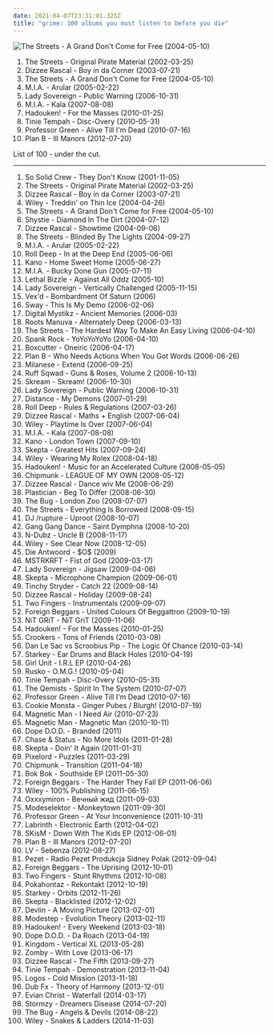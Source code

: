 ```yaml
---
date: 2021-04-07T23:31:01.325Z
title: "grime: 100 albums you must listen to before you die"
---
```

![The Streets - A Grand Don&#39;t Come for Free (2004-05-10)](http://coverartarchive.org/release/2e24044e-a62d-38cd-a81c-bb18568d69f7/16604406384-500.jpg "The Streets - A Grand Don't Come for Free (2004-05-10)")
<ol class="albums">
<li data-cover="http://coverartarchive.org/release/61db93a5-4c70-3d20-97be-61cc2db67d7f/14791473573-500.jpg" data-tags="british, hip-hop" role="button">The Streets - Original Pirate Material (2002-03-25)</li>
<li data-cover="http://coverartarchive.org/release/849f67a4-a3be-429d-b310-932e316faed4/15835064453-500.jpg" data-tags="grime" role="button">Dizzee Rascal - Boy in da Corner (2003-07-21)</li>
<li data-cover="http://coverartarchive.org/release/2e24044e-a62d-38cd-a81c-bb18568d69f7/16604406384-500.jpg" data-tags="hip-hop, hip hop" role="button">The Streets - A Grand Don't Come for Free (2004-05-10)</li>
<li data-cover="http://coverartarchive.org/release/c3d10658-391c-4444-baf5-e26492068f96/7478621989-500.jpg" data-tags="electronic, grime" role="button">M.I.A. - Arular (2005-02-22)</li>
<li data-cover="https://img.discogs.com/rcMtDNkNabZR75YH5Wb353o5whA=/fit-in/170x169/filters:strip_icc():format(jpeg):mode_rgb():quality(90)/discogs-images/R-4097804-1355150757-7253.jpeg.jpg" data-tags="grime" role="button">Lady Sovereign - Public Warning (2006-10-31)</li>
<li data-cover="https://via.placeholder.com/450" data-tags="electronic" role="button">M.I.A. - Kala (2007-08-08)</li>
<li data-cover="http://coverartarchive.org/release/e4fd4593-1cd3-49b6-988f-f58cf4f8c1ca/16501954698-500.jpg" data-tags="electronic, new rave, grime" role="button">Hadouken! - For the Masses (2010-01-25)</li>
<li data-cover="http://coverartarchive.org/release/c8ae2c69-899f-4ef5-9379-6f7214fffc3a/8328215880-500.jpg" data-tags="rap" role="button">Tinie Tempah - Disc-Overy (2010-05-31)</li>
<li data-cover="https://img.discogs.com/hCbKVGRZdsh5F7JWhTSmsm6HXMw=/fit-in/467x467/filters:strip_icc():format(jpeg):mode_rgb():quality(90)/discogs-images/R-2384588-1280918362.jpeg.jpg" data-tags="grime" role="button">Professor Green - Alive Till I'm Dead (2010-07-16)</li>
<li data-cover="http://coverartarchive.org/release/ce2b9bf5-b2c4-49ca-92a9-6893a5693071/22574757218-500.jpg" data-tags="hip-hop" role="button">Plan B - Ill Manors (2012-07-20)</li>
</ol>
List of 100 - under the cut.
<!-- more -->

_________________

<ol class="albums">
<li data-cover="https://img.discogs.com/QyJ0OwaSmTH13Y2dumeE6EM8OE0=/fit-in/300x212/filters:strip_icc():format(jpeg):mode_rgb():quality(90)/discogs-images/R-66646-001.jpg.jpg" data-tags="british, grime" role="button">
So Solid Crew - They Don't Know (2001-11-05)
</li>
<li data-cover="http://coverartarchive.org/release/61db93a5-4c70-3d20-97be-61cc2db67d7f/14791473573-500.jpg" data-tags="british, hip-hop" role="button">
The Streets - Original Pirate Material (2002-03-25)
</li>
<li data-cover="http://coverartarchive.org/release/849f67a4-a3be-429d-b310-932e316faed4/15835064453-500.jpg" data-tags="grime" role="button">
Dizzee Rascal - Boy in da Corner (2003-07-21)
</li>
<li data-cover="https://img.discogs.com/NZsH3zvLsi7jzFOsu3muFkOiZ84=/fit-in/400x400/filters:strip_icc():format(jpeg):mode_rgb():quality(90)/discogs-images/R-1241927-1456687694-2757.jpeg.jpg" data-tags="grime" role="button">
Wiley - Treddin' on Thin Ice (2004-04-26)
</li>
<li data-cover="http://coverartarchive.org/release/2e24044e-a62d-38cd-a81c-bb18568d69f7/16604406384-500.jpg" data-tags="hip-hop, hip hop" role="button">
The Streets - A Grand Don't Come for Free (2004-05-10)
</li>
<li data-cover="https://img.discogs.com/J1brb1A2NJvV2ouv73kk2Gqit_4=/fit-in/600x590/filters:strip_icc():format(jpeg):mode_rgb():quality(90)/discogs-images/R-835973-1510218037-4377.png.jpg" data-tags="grime" role="button">
Shystie - Diamond In The Dirt (2004-07-12)
</li>
<li data-cover="https://img.discogs.com/4TyZdLic_ILz220O4aIEfMoueGI=/fit-in/510x494/filters:strip_icc():format(jpeg):mode_rgb():quality(90)/discogs-images/R-2621441-1385064307-7139.jpeg.jpg" data-tags="grime, hip-hop, hip hop" role="button">
Dizzee Rascal - Showtime (2004-09-06)
</li>
<li data-cover="https://img.discogs.com/o010GUY6cAMdDeaBW41xmZT0apA=/fit-in/600x502/filters:strip_icc():format(jpeg):mode_rgb():quality(90)/discogs-images/R-866745-1167197361.jpeg.jpg" data-tags="grime, --britpop--, playlist m" role="button">
The Streets - Blinded By The Lights (2004-09-27)
</li>
<li data-cover="http://coverartarchive.org/release/c3d10658-391c-4444-baf5-e26492068f96/7478621989-500.jpg" data-tags="electronic, grime" role="button">
M.I.A. - Arular (2005-02-22)
</li>
<li data-cover="http://coverartarchive.org/release/4c9f034b-2af3-48bc-8518-ac0b13686d09/3703253463-500.jpg" data-tags="grime" role="button">
Roll Deep - In at the Deep End (2005-06-06)
</li>
<li data-cover="http://coverartarchive.org/release/a1c0ef14-a5d0-44fc-b8fb-6698d0c8133e/15330126310-500.jpg" data-tags="hiphop, hip hop, grime" role="button">
Kano - Home Sweet Home (2005-06-27)
</li>
<li data-cover="http://coverartarchive.org/release/31696c2a-fee0-45ac-a6ce-934e0117c298/19579923271-500.jpg" data-tags="british, grime, dance" role="button">
M.I.A. - Bucky Done Gun (2005-07-11)
</li>
<li data-cover="http://coverartarchive.org/release/0450057d-5438-41ce-9d43-1a6de4b2234e/21919251454-500.jpg" data-tags="grime" role="button">
Lethal Bizzle - Against All Oddz (2005-10)
</li>
<li data-cover="https://img.discogs.com/pUI_te1NTDMwYQ1i8k6G7NgSSjI=/fit-in/600x600/filters:strip_icc():format(jpeg):mode_rgb():quality(90)/discogs-images/R-557280-1348161919-8961.jpeg.jpg" data-tags="grime, hip hop" role="button">
Lady Sovereign - Vertically Challenged (2005-11-15)
</li>
<li data-cover="https://via.placeholder.com/450" data-tags="grime, dubstep, 2-step" role="button">
Vex'd - Bombardment Of Saturn (2006)
</li>
<li data-cover="http://coverartarchive.org/release/f2e854c8-593f-4d78-bfdf-e82b10763cb9/20541752674-500.jpg" data-tags="grime" role="button">
Sway - This Is My Demo (2006-02-06)
</li>
<li data-cover="https://via.placeholder.com/450" data-tags="electronica, grime, dubstep" role="button">
Digital Mystikz - Ancient Memories (2006-03)
</li>
<li data-cover="http://coverartarchive.org/release/8a690df6-1ee2-4023-99aa-4b3b7902f0fe/13786115983-500.jpg" data-tags="hip-hop" role="button">
Roots Manuva - Alternately Deep (2006-03-13)
</li>
<li data-cover="http://coverartarchive.org/release/cc491072-7ed0-40c1-a36b-4499e86de2b5/10795881747-500.jpg" data-tags="hip-hop, hip hop, rap, the streets" role="button">
The Streets - The Hardest Way To Make An Easy Living (2006-04-10)
</li>
<li data-cover="http://coverartarchive.org/release/57830bf4-91ff-4f5e-9d65-0b9d556bc3be/15200129924-500.jpg" data-tags="hip hop" role="button">
Spank Rock - YoYoYoYoYo (2006-04-10)
</li>
<li data-cover="http://coverartarchive.org/release/07faab6b-5555-4372-8b0f-b2d36e9d08ff/15463158371-500.jpg" data-tags="dubstep" role="button">
Boxcutter - Oneiric (2006-04-17)
</li>
<li data-cover="http://coverartarchive.org/release/a401cc7c-f95c-44c1-8327-96f72e5e86c0/2249941963-500.jpg" data-tags="british, grime, plan b" role="button">
Plan B - Who Needs Actions When You Got Words (2006-06-26)
</li>
<li data-cover="http://coverartarchive.org/release/33048f35-f93b-486a-b34b-0c64771964e9/1493051070-500.jpg" data-tags="dubstep" role="button">
Milanese - Extend (2006-09-25)
</li>
<li data-cover="https://img.discogs.com/T9tQBw8t3_RxwmtcBCXJttMcxkE=/fit-in/317x320/filters:strip_icc():format(jpeg):mode_rgb():quality(90)/discogs-images/R-2858782-1317932097.jpeg.jpg" data-tags="grime" role="button">
Ruff Sqwad - Guns & Roses, Volume 2 (2006-10-13)
</li>
<li data-cover="http://coverartarchive.org/release/1900b835-1776-4223-bd85-8248f7cb0acd/5069235004-500.jpg" data-tags="dubstep" role="button">
Skream - Skream! (2006-10-30)
</li>
<li data-cover="https://img.discogs.com/rcMtDNkNabZR75YH5Wb353o5whA=/fit-in/170x169/filters:strip_icc():format(jpeg):mode_rgb():quality(90)/discogs-images/R-4097804-1355150757-7253.jpeg.jpg" data-tags="grime" role="button">
Lady Sovereign - Public Warning (2006-10-31)
</li>
<li data-cover="http://coverartarchive.org/release/adcf7b48-086e-48ee-b420-1001f88d672f/8094882507-500.jpg" data-tags="dubstep" role="button">
Distance - My Demons (2007-01-29)
</li>
<li data-cover="https://img.discogs.com/0mX9-vPv83k-SB4CYkxnqyOmjZ0=/fit-in/600x600/filters:strip_icc():format(jpeg):mode_rgb():quality(90)/discogs-images/R-1349014-1211757466.jpeg.jpg" data-tags="grime" role="button">
Roll Deep - Rules & Regulations (2007-03-26)
</li>
<li data-cover="http://coverartarchive.org/release/acb04491-1c48-340e-90a2-cbfa08c44dae/24407086873-500.jpg" data-tags="grime" role="button">
Dizzee Rascal - Maths + English (2007-06-04)
</li>
<li data-cover="http://coverartarchive.org/release/b3dd3103-aecf-45f9-a9d4-3d233d9924c9/4802749439-500.jpg" data-tags="grime, hip-hop" role="button">
Wiley - Playtime Is Over (2007-06-04)
</li>
<li data-cover="https://via.placeholder.com/450" data-tags="electronic" role="button">
M.I.A. - Kala (2007-08-08)
</li>
<li data-cover="https://img.discogs.com/46dad272331b770e45c28eea695bf30f59a15b86/images/spacer.gif" data-tags="hip-hop, rap, grime, italo-disco" role="button">
Kano - London Town (2007-09-10)
</li>
<li data-cover="http://coverartarchive.org/release/8b57914a-c30c-49d9-9453-76a325aff1fe/16155748642-500.jpg" data-tags="grime" role="button">
Skepta - Greatest Hits (2007-09-24)
</li>
<li data-cover="https://img.discogs.com/RT8njCQclfaBPz8y1F9pKEG_o7U=/fit-in/600x602/filters:strip_icc():format(jpeg):mode_rgb():quality(90)/discogs-images/R-9263027-1477992910-2819.jpeg.jpg" data-tags="hip hop, pop, dance, house" role="button">
Wiley - Wearing My Rolex (2008-04-18)
</li>
<li data-cover="https://via.placeholder.com/450" data-tags="new rave, electronic" role="button">
Hadouken! - Music for an Accelerated Culture (2008-05-05)
</li>
<li data-cover="https://img.discogs.com/46dad272331b770e45c28eea695bf30f59a15b86/images/spacer.gif" data-tags="grime" role="button">
Chipmunk - LEAGUE OF MY OWN (2008-05-12)
</li>
<li data-cover="https://img.discogs.com/tjvvl3hrTlBC_9vhHLp02H8JPLI=/fit-in/600x513/filters:strip_icc():format(jpeg):mode_rgb():quality(90)/discogs-images/R-153606-1519091917-8565.jpeg.jpg" data-tags="hip-hop, hip hop, grime, where are my headphones, where is my bong, weightlifting music, beats for days" role="button">
Dizzee Rascal - Dance wiv Me (2008-06-29)
</li>
<li data-cover="http://coverartarchive.org/release/8fbf22dc-2393-405b-a6d1-71a7e87cfd08/10704784319-500.jpg" data-tags="dubstep, grime" role="button">
Plastician - Beg To Differ (2008-06-30)
</li>
<li data-cover="https://via.placeholder.com/450" data-tags="dubstep" role="button">
The Bug - London Zoo (2008-07-07)
</li>
<li data-cover="https://img.discogs.com/XoYTjDZ1UfVtQRGBen03ECikX-8=/fit-in/600x584/filters:strip_icc():format(jpeg):mode_rgb():quality(90)/discogs-images/R-3289786-1327107072.jpeg.jpg" data-tags="rap" role="button">
The Streets - Everything Is Borrowed (2008-09-15)
</li>
<li data-cover="https://img.discogs.com/cGOMAVsF8edHL1FTrjjSPyKfGEY=/fit-in/470x470/filters:strip_icc():format(jpeg):mode_rgb():quality(90)/discogs-images/R-1483069-1223148366.jpeg.jpg" data-tags="mix" role="button">
DJ /rupture - Uproot (2008-10-07)
</li>
<li data-cover="http://coverartarchive.org/release/14fd17cd-9483-442a-bc76-a0315c8ddf1e/7202308649-500.jpg" data-tags="electronic, experimental" role="button">
Gang Gang Dance - Saint Dymphna (2008-10-20)
</li>
<li data-cover="http://coverartarchive.org/release/d0acb0cf-4184-4739-ac2c-227692711fd8/7696262161-500.jpg" data-tags="rap" role="button">
N-Dubz - Uncle B (2008-11-17)
</li>
<li data-cover="http://coverartarchive.org/release/09d214ff-df3b-4b8e-9317-0683247eaa2c/8042724648-500.jpg" data-tags="hip-hop, british, rap, grime, 00s, uk rap, general pop vocal, good in 2008, non-american rap" role="button">
Wiley - See Clear Now (2008-12-05)
</li>
<li data-cover="http://coverartarchive.org/release/ff352a15-b8af-439c-8a58-7607181e7750/10991333928-500.jpg" data-tags="rap" role="button">
Die Antwoord - $O$ (2009)
</li>
<li data-cover="https://img.discogs.com/-DRPp_LWq8HBapQbL1grC57diKs=/fit-in/320x319/filters:strip_icc():format(jpeg):mode_rgb():quality(90)/discogs-images/R-1709934-1238425451.jpeg.jpg" data-tags="electronic" role="button">
MSTRKRFT - Fist of God (2009-03-17)
</li>
<li data-cover="https://img.discogs.com/hr7mBEAV5REhgnJVgp1_iodL6mc=/fit-in/600x602/filters:strip_icc():format(jpeg):mode_rgb():quality(90)/discogs-images/R-1727158-1489626590-4704.jpeg.jpg" data-tags="grime" role="button">
Lady Sovereign - Jigsaw (2009-04-06)
</li>
<li data-cover="http://coverartarchive.org/release/a2cd277f-7b8f-4e89-821a-3fe19144665c/15824350354-500.jpg" data-tags="grime" role="button">
Skepta - Microphone Champion (2009-06-01)
</li>
<li data-cover="http://coverartarchive.org/release/6b9798de-6288-4b51-87bb-de0bcc51e2d4/24711110047-500.jpg" data-tags="trance, hip hop, pop, dance, house, tinchy stryder" role="button">
Tinchy Stryder - Catch 22 (2009-08-14)
</li>
<li data-cover="http://coverartarchive.org/release/91896471-fa41-4c72-b23d-2ac4b835b3a3/5145533295-500.jpg" data-tags="hip-hop, grime" role="button">
Dizzee Rascal - Holiday (2009-08-24)
</li>
<li data-cover="http://coverartarchive.org/release/879582fd-f05f-4780-a461-cc20ada5297b/18801143490-500.jpg" data-tags="experimental, 2009 wowish, grime, dubstep, idm, breaks, axyetb, larger than just music, dirty synths" role="button">
Two Fingers - Instrumentals (2009-09-07)
</li>
<li data-cover="http://coverartarchive.org/release/06934d04-5e29-4241-85fb-3d52bb8cda14/4428844865-500.jpg" data-tags="grime" role="button">
Foreign Beggars - United Colours Of Beggattron (2009-10-19)
</li>
<li data-cover="https://img.discogs.com/cfc9e7fd50d7c9c08931869b95f6849a01d0635d/images/spacer.gif" data-tags="dubstep" role="button">
NiT GRiT - NiT GriT (2009-11-06)
</li>
<li data-cover="http://coverartarchive.org/release/e4fd4593-1cd3-49b6-988f-f58cf4f8c1ca/16501954698-500.jpg" data-tags="electronic, new rave, grime" role="button">
Hadouken! - For the Masses (2010-01-25)
</li>
<li data-cover="https://img.discogs.com/IovNwfc4CGtsm-9jYvQ4Q8VS9k8=/fit-in/600x600/filters:strip_icc():format(jpeg):mode_rgb():quality(90)/discogs-images/R-2167401-1555269607-6014.jpeg.jpg" data-tags="electronic, dance" role="button">
Crookers - Tons of Friends (2010-03-08)
</li>
<li data-cover="http://coverartarchive.org/release/317e339d-27b0-4ab5-8ba8-e660272b24d8/24185793385-500.jpg" data-tags="hip-hop" role="button">
Dan Le Sac vs Scroobius Pip - The Logic Of Chance (2010-03-14)
</li>
<li data-cover="http://coverartarchive.org/release/3f03a710-c9ef-4f91-8eac-fdd6606a7fab/1714161940-500.jpg" data-tags="electronic" role="button">
Starkey - Ear Drums and Black Holes (2010-04-19)
</li>
<li data-cover="https://img.discogs.com/-3KuZfYZ8jPOnqjSARFtlxsBl_U=/fit-in/600x600/filters:strip_icc():format(jpeg):mode_rgb():quality(90)/discogs-images/R-2244362-1286153740.jpeg.jpg" data-tags="grime, electro, techno, house" role="button">
Girl Unit - I.R.L EP (2010-04-26)
</li>
<li data-cover="http://coverartarchive.org/release/c0254828-029b-4006-8a14-8464b09cbc40/14987408388-500.jpg" data-tags="dubstep" role="button">
Rusko - O.M.G.! (2010-05-04)
</li>
<li data-cover="http://coverartarchive.org/release/c8ae2c69-899f-4ef5-9379-6f7214fffc3a/8328215880-500.jpg" data-tags="rap" role="button">
Tinie Tempah - Disc-Overy (2010-05-31)
</li>
<li data-cover="http://coverartarchive.org/release/efaa53a7-4c07-4441-80b1-06f402ec5f7d/3566590122-500.jpg" data-tags="drum and bass" role="button">
The Qemists - Spirit In The System (2010-07-07)
</li>
<li data-cover="https://img.discogs.com/hCbKVGRZdsh5F7JWhTSmsm6HXMw=/fit-in/467x467/filters:strip_icc():format(jpeg):mode_rgb():quality(90)/discogs-images/R-2384588-1280918362.jpeg.jpg" data-tags="grime" role="button">
Professor Green - Alive Till I'm Dead (2010-07-16)
</li>
<li data-cover="http://coverartarchive.org/release/7e3e1ef3-66bb-4b51-895c-369e8040f34c/18392492549-500.jpg" data-tags="grime, dubstep" role="button">
Cookie Monsta - Ginger Pubes / Blurgh! (2010-07-19)
</li>
<li data-cover="https://img.discogs.com/tK9Dp-wPpngCsGiwP_51F2h3apM=/fit-in/600x592/filters:strip_icc():format(jpeg):mode_rgb():quality(90)/discogs-images/R-6290784-1415834515-1744.jpeg.jpg" data-tags="dubstep" role="button">
Magnetic Man - I Need Air (2010-07-23)
</li>
<li data-cover="http://coverartarchive.org/release/0ff3c020-7240-463b-875e-9565e15980bd/1291725158-500.jpg" data-tags="dubstep" role="button">
Magnetic Man - Magnetic Man (2010-10-11)
</li>
<li data-cover="http://coverartarchive.org/release/a898fc95-ac78-4aef-87d7-d77960f58676/6410178559-500.jpg" data-tags="hip hop, grime" role="button">
Dope D.O.D. - Branded (2011)
</li>
<li data-cover="https://img.discogs.com/sVNmw-zFlPY39DEorIjqZUTJpDY=/fit-in/500x297/filters:strip_icc():format(jpeg):mode_rgb():quality(90)/discogs-images/R-2713155-1297691471.jpeg.jpg" data-tags="drum and bass" role="button">
Chase & Status - No More Idols (2011-01-28)
</li>
<li data-cover="http://coverartarchive.org/release/41f32230-6f96-4921-967f-75ad23f8c8bd/13535369853-500.jpg" data-tags="hip-hop, grime, uk hip-hop" role="button">
Skepta - Doin' It Again (2011-01-31)
</li>
<li data-cover="https://img.discogs.com/JTkg5V1MIffudh3Tr5JZMb7VUPU=/fit-in/600x600/filters:strip_icc():format(jpeg):mode_rgb():quality(90)/discogs-images/R-2865082-1304627317.jpeg.jpg" data-tags="experimental, grime, house, uk garage, new beat" role="button">
Pixelord - Puzzles (2011-03-29)
</li>
<li data-cover="https://img.discogs.com/vbXG8KW9Uj4xlxZWoVtyMdE46l4=/fit-in/600x600/filters:strip_icc():format(jpeg):mode_rgb():quality(90)/discogs-images/R-2838958-1365441229-7236.jpeg.jpg" data-tags="grime" role="button">
Chipmunk - Transition (2011-04-18)
</li>
<li data-cover="http://coverartarchive.org/release/b68b43c4-8a46-4aae-9861-b1811d977130/26947273952-500.jpg" data-tags="grime, techno, acid house, night slugs" role="button">
Bok Bok - Southside EP (2011-05-30)
</li>
<li data-cover="http://coverartarchive.org/release/f833dadc-3151-4000-8e19-e8cbea8aaad4/2877625885-500.jpg" data-tags="grime, dubstep" role="button">
Foreign Beggars - The Harder They Fall EP (2011-06-06)
</li>
<li data-cover="http://coverartarchive.org/release/ceb9c655-a10e-4883-bf26-46274eb9e113/4802877243-500.jpg" data-tags="grime" role="button">
Wiley - 100% Publishing (2011-06-15)
</li>
<li data-cover="http://coverartarchive.org/release/373ad88b-3eb7-42dc-ae11-77dd3b6dcb54/2267680912-500.jpg" data-tags="grime, vagabund, miron,  album,  digipak, nmdc" role="button">
Oxxxymiron - Вечный жид (2011-09-03)
</li>
<li data-cover="http://coverartarchive.org/release/313362c0-0f9f-4559-8337-8daf9a640d56/5275367063-500.jpg" data-tags="idm, experimental, techno" role="button">
Modeselektor - Monkeytown (2011-09-30)
</li>
<li data-cover="https://img.discogs.com/yqF2UyXS_V-n_6IIZDSEwPMfSkA=/fit-in/600x586/filters:strip_icc():format(jpeg):mode_rgb():quality(90)/discogs-images/R-3379958-1558871673-1919.jpeg.jpg" data-tags="hip hop, rap, 10s, 2011 albums" role="button">
Professor Green - At Your Inconvenience (2011-10-31)
</li>
<li data-cover="http://coverartarchive.org/release/53ab0143-f891-4a38-99c8-53db5bfc4ce8/5892357054-500.jpg" data-tags="electronic" role="button">
Labrinth - Electronic Earth (2012-04-02)
</li>
<li data-cover="http://coverartarchive.org/release/4fdb0cf8-46aa-4bc7-a18d-05ede27c4c8a/15539361464-500.jpg" data-tags="grime, dubstep" role="button">
SKisM - Down With The Kids EP (2012-06-01)
</li>
<li data-cover="http://coverartarchive.org/release/ce2b9bf5-b2c4-49ca-92a9-6893a5693071/22574757218-500.jpg" data-tags="hip-hop" role="button">
Plan B - Ill Manors (2012-07-20)
</li>
<li data-cover="http://coverartarchive.org/release/cb433978-7bac-45bb-bbb1-a772cb89f421/1915288985-500.jpg" data-tags="grime, future garage, uk garage" role="button">
LV - Sebenza (2012-08-27)
</li>
<li data-cover="http://coverartarchive.org/release/acc6da8d-7922-4800-9db0-f1bbba825d24/2944544209-500.jpg" data-tags="electronic, grime, dubstep, polska" role="button">
Pezet - Radio Pezet Produkcja Sidney Polak (2012-09-04)
</li>
<li data-cover="http://coverartarchive.org/release/496b9cfe-4521-4da8-aca7-30463263e3c5/6243503281-500.jpg" data-tags="hip-hop, grime, dubstep, electro house" role="button">
Foreign Beggars - The Uprising (2012-10-01)
</li>
<li data-cover="https://img.discogs.com/P7fJyenTcCNPcYnDEQGfRqqVff4=/fit-in/600x600/filters:strip_icc():format(jpeg):mode_rgb():quality(90)/discogs-images/R-3883393-1348867217-4288.jpeg.jpg" data-tags="electronic, idm, glitch" role="button">
Two Fingers - Stunt Rhythms (2012-10-08)
</li>
<li data-cover="https://img.discogs.com/Vxks8A1pMMvFAU7_51EFSWFwbDg=/fit-in/500x500/filters:strip_icc():format(jpeg):mode_rgb():quality(90)/discogs-images/R-4008616-1352148586-2255.jpeg.jpg" data-tags="rap, grime, dubstep, polish" role="button">
Pokahontaz - Rekontakt (2012-10-19)
</li>
<li data-cover="http://coverartarchive.org/release/694eceaa-0f11-4de8-8e7c-0ba697f47844/3784642561-500.jpg" data-tags="hip hop, grime, dubstep, electro, bass music" role="button">
Starkey - Orbits (2012-11-26)
</li>
<li data-cover="http://coverartarchive.org/release/8f9ad72e-3816-425a-9288-48a769c436ea/2962764001-500.jpg" data-tags="grime, uk hip-hop, uk garage" role="button">
Skepta - Blacklisted (2012-12-02)
</li>
<li data-cover="https://img.discogs.com/2gdJ9XzYdYKhqc2RuVV44z_vgNY=/fit-in/428x400/filters:strip_icc():format(jpeg):mode_rgb():quality(90)/discogs-images/R-4289468-1360810919-1153.jpeg.jpg" data-tags="grime" role="button">
Devlin - A Moving Picture (2013-02-01)
</li>
<li data-cover="http://coverartarchive.org/release/87e1d9bd-a13b-4ff3-9964-cfd4e5ae2ffe/6892823160-500.jpg" data-tags="dubstep" role="button">
Modestep - Evolution Theory (2013-02-11)
</li>
<li data-cover="http://coverartarchive.org/release/b5faa285-8ca0-4d2e-bb1f-471dcef00db5/3790506518-500.jpg" data-tags="new rave, dubstep" role="button">
Hadouken! - Every Weekend (2013-03-18)
</li>
<li data-cover="http://coverartarchive.org/release/e4c9a16e-cadf-44b1-9943-b67e518ebb0d/6410195934-500.jpg" data-tags="hip hop, grime, dubstep" role="button">
Dope D.O.D. - Da Roach (2013-04-19)
</li>
<li data-cover="http://coverartarchive.org/release/990d04d2-d3ac-4784-bf02-b8d2036aafd5/4215783947-500.jpg" data-tags="electronic, hip hop, grime, club, trap, bass music, contemporary rnb, alternative rnb" role="button">
Kingdom - Vertical XL (2013-05-28)
</li>
<li data-cover="http://coverartarchive.org/release/72c27a03-f44c-481f-b789-ecc1405adfcc/23163003410-500.jpg" data-tags="4ad, 10s, uk bass" role="button">
Zomby - With Love (2013-06-17)
</li>
<li data-cover="http://coverartarchive.org/release/dedea8ba-f268-471c-a59c-01527640a603/21163578949-500.jpg" data-tags="grime, uk hip-hop" role="button">
Dizzee Rascal - The Fifth (2013-09-27)
</li>
<li data-cover="http://coverartarchive.org/release/60dbf2a4-ef03-4444-89b0-74ada78e3cae/5580008700-500.jpg" data-tags="hip hop, rap" role="button">
Tinie Tempah - Demonstration (2013-11-04)
</li>
<li data-cover="http://coverartarchive.org/release/bda704e4-9a05-4c2a-b055-e70b31e0d9ac/5766166401-500.jpg" data-tags="experimental, grime, dubstep, bass, 10s, 2013 wowish" role="button">
Logos - Cold Mission (2013-11-18)
</li>
<li data-cover="http://coverartarchive.org/release/5c6efe3a-5799-4845-aed6-4b1ae06658c2/6224713786-500.jpg" data-tags="hip hop, grime, dubstep, drum and bass, uk bass, dub fx, dubfx, pledge, s: drum and bass" role="button">
Dub Fx - Theory of Harmony (2013-12-01)
</li>
<li data-cover="http://coverartarchive.org/release/cd8bbddd-7b5a-477d-8b65-b490f2cb6558/6937036392-500.jpg" data-tags="grime, 2014: eps" role="button">
Evian Christ - Waterfall (2014-03-17)
</li>
<li data-cover="https://img.discogs.com/QIC5dSYO-IkniMg38bBHTT9BoSM=/fit-in/280x280/filters:strip_icc():format(jpeg):mode_rgb():quality(90)/discogs-images/R-7205493-1436123334-2227.jpeg.jpg" data-tags="hip hop, grime, british hip hop, english hip hop" role="button">
Stormzy - Dreamers Disease (2014-07-20)
</li>
<li data-cover="http://coverartarchive.org/release/e83adfa9-b6bc-481d-b2c7-00f49b6f3a66/8142798580-500.jpg" data-tags="dubstep" role="button">
The Bug - Angels & Devils (2014-08-22)
</li>
<li data-cover="http://coverartarchive.org/release/5df9dd60-db2b-4da2-ba74-92a3727d593b/8723034678-500.jpg" data-tags="hip-hop, grime" role="button">
Wiley - Snakes & Ladders (2014-11-03)
</li>
</ol>